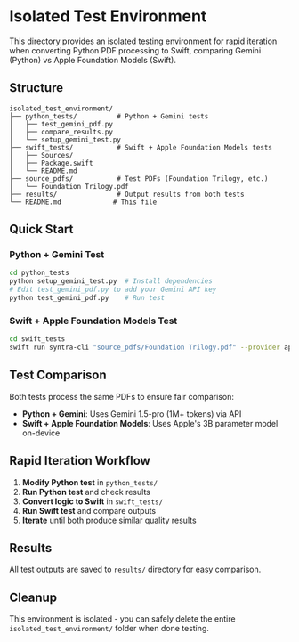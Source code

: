 # Isolated Test Environment

This directory provides an isolated testing environment for rapid iteration when converting Python PDF processing to Swift, comparing Gemini (Python) vs Apple Foundation Models (Swift).

## Structure

```
isolated_test_environment/
├── python_tests/          # Python + Gemini tests
│   ├── test_gemini_pdf.py
│   ├── compare_results.py
│   └── setup_gemini_test.py
├── swift_tests/           # Swift + Apple Foundation Models tests
│   ├── Sources/
│   ├── Package.swift
│   └── README.md
├── source_pdfs/           # Test PDFs (Foundation Trilogy, etc.)
│   └── Foundation Trilogy.pdf
├── results/               # Output results from both tests
└── README.md             # This file
```

## Quick Start

### Python + Gemini Test
```bash
cd python_tests
python setup_gemini_test.py  # Install dependencies
# Edit test_gemini_pdf.py to add your Gemini API key
python test_gemini_pdf.py    # Run test
```

### Swift + Apple Foundation Models Test
```bash
cd swift_tests
swift run syntra-cli "source_pdfs/Foundation Trilogy.pdf" --provider apple
```

## Test Comparison

Both tests process the same PDFs to ensure fair comparison:

- **Python + Gemini**: Uses Gemini 1.5-pro (1M+ tokens) via API
- **Swift + Apple Foundation Models**: Uses Apple's 3B parameter model on-device

## Rapid Iteration Workflow

1. **Modify Python test** in `python_tests/`
2. **Run Python test** and check results
3. **Convert logic to Swift** in `swift_tests/`
4. **Run Swift test** and compare outputs
5. **Iterate** until both produce similar quality results

## Results

All test outputs are saved to `results/` directory for easy comparison.

## Cleanup

This environment is isolated - you can safely delete the entire `isolated_test_environment/` folder when done testing. 